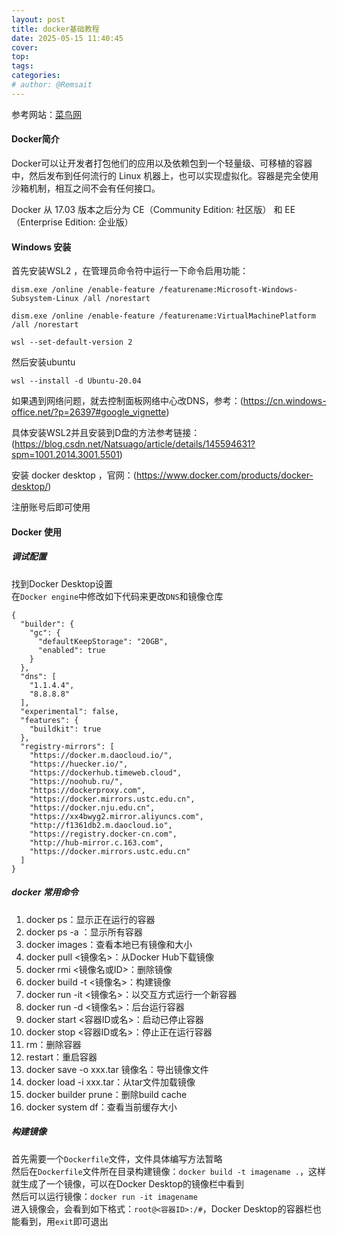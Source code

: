 ```yaml
---
layout: post
title: docker基础教程
date: 2025-05-15 11:40:45
cover: 
top: 
tags: 
categories: 
# author: @Remsait
---
```


参考网站：[菜鸟网](https://www.runoob.com/docker/docker-tutorial.html)

#### Docker简介

Docker可以让开发者打包他们的应用以及依赖包到一个轻量级、可移植的容器中，然后发布到任何流行的 Linux 机器上，也可以实现虚拟化。容器是完全使用沙箱机制，相互之间不会有任何接口。

Docker 从 17.03 版本之后分为 CE（Community Edition: 社区版） 和 EE（Enterprise Edition: 企业版）  

#### Windows 安装
首先安装WSL2 ，在管理员命令符中运行一下命令启用功能：  
```
dism.exe /online /enable-feature /featurename:Microsoft-Windows-Subsystem-Linux /all /norestart

dism.exe /online /enable-feature /featurename:VirtualMachinePlatform /all /norestart

wsl --set-default-version 2
```
然后安装ubuntu
```
wsl --install -d Ubuntu-20.04
```
如果遇到网络问题，就去控制面板网络中心改DNS，参考：(https://cn.windows-office.net/?p=26397#google_vignette)  

具体安装WSL2并且安装到D盘的方法参考链接：(https://blog.csdn.net/Natsuago/article/details/145594631?spm=1001.2014.3001.5501)  

安装 docker desktop ，官网：(https://www.docker.com/products/docker-desktop/)

注册账号后即可使用  

#### Docker 使用
##### 调试配置
找到Docker Desktop设置  
在`Docker engine`中修改如下代码来更改`DNS`和镜像仓库
```
{
  "builder": {
    "gc": {
      "defaultKeepStorage": "20GB",
      "enabled": true
    }
  },
  "dns": [
    "1.1.4.4",
    "8.8.8.8"
  ],
  "experimental": false,
  "features": {
    "buildkit": true
  },
  "registry-mirrors": [
    "https://docker.m.daocloud.io/",
    "https://huecker.io/",
    "https://dockerhub.timeweb.cloud",
    "https://noohub.ru/",
    "https://dockerproxy.com",
    "https://docker.mirrors.ustc.edu.cn",
    "https://docker.nju.edu.cn",
    "https://xx4bwyg2.mirror.aliyuncs.com",
    "http://f1361db2.m.daocloud.io",
    "https://registry.docker-cn.com",
    "http://hub-mirror.c.163.com",
    "https://docker.mirrors.ustc.edu.cn"
  ]
}
```
##### docker 常用命令
1. docker ps：显示正在运行的容器
2. docker ps -a ：显示所有容器
3. docker images：查看本地已有镜像和大小
4. docker pull <镜像名>：从Docker Hub下载镜像
5. docker rmi <镜像名或ID>：删除镜像
6. docker build -t <镜像名>：构建镜像
7. docker run -it <镜像名>：以交互方式运行一个新容器
8. docker run -d <镜像名>：后台运行容器
9. docker start <容器ID或名>：启动已停止容器
10. docker stop <容器ID或名>：停止正在运行容器
11. rm：删除容器
12. restart：重启容器
13. docker save -o xxx.tar 镜像名：导出镜像文件
14. docker load -i xxx.tar：从tar文件加载镜像
15. docker builder prune：删除build cache
16. docker system df：查看当前缓存大小
##### 构建镜像
首先需要一个`Dockerfile`文件，文件具体编写方法暂略  
然后在`Dockerfile`文件所在目录构建镜像：`docker build -t imagename .`，这样就生成了一个镜像，可以在Docker Desktop的镜像栏中看到  
然后可以运行镜像：`docker run -it imagename`  
进入镜像会，会看到如下格式：`root@<容器ID>:/#`，Docker Desktop的容器栏也能看到，用`exit`即可退出  
